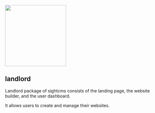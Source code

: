 <picture>
  <source media="(prefers-color-scheme: dark)" srcset="https://sightcms.app/logo_dark.svg">
  <img src="https://sightcms.app/logo.svg" width="200">
</picture>

## landlord

Landlord package of sightcms consists of the landing page, the website builder, and the user dashboard.

It allows users to create and manage their websites.